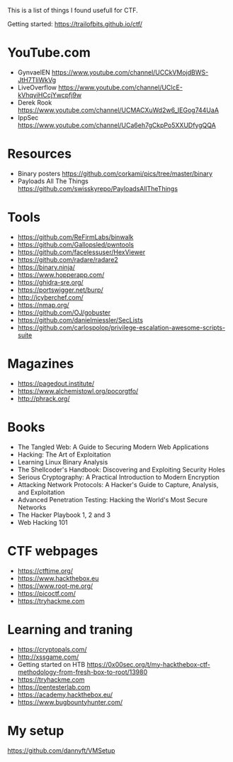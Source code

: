 
This is a list of things I found usefull for CTF.

Getting started: https://trailofbits.github.io/ctf/

YouTube.com
===========

- GynvaelEN https://www.youtube.com/channel/UCCkVMojdBWS-JtH7TliWkVg
- LiveOverflow https://www.youtube.com/channel/UClcE-kVhqyiHCcjYwcpfj9w
- Derek Rook https://www.youtube.com/channel/UCMACXuWd2w6_IEGog744UaA
- IppSec https://www.youtube.com/channel/UCa6eh7gCkpPo5XXUDfygQQA

Resources
=========

- Binary posters https://github.com/corkami/pics/tree/master/binary
- Payloads All The Things https://github.com/swisskyrepo/PayloadsAllTheThings

Tools
=====

- https://github.com/ReFirmLabs/binwalk
- https://github.com/Gallopsled/pwntools
- https://github.com/facelessuser/HexViewer
- https://github.com/radare/radare2
- https://binary.ninja/
- https://www.hopperapp.com/
- https://ghidra-sre.org/
- https://portswigger.net/burp/
- http://icyberchef.com/
- https://nmap.org/
- https://github.com/OJ/gobuster
- https://github.com/danielmiessler/SecLists
- https://github.com/carlospolop/privilege-escalation-awesome-scripts-suite

Magazines
=========

- https://pagedout.institute/
- https://www.alchemistowl.org/pocorgtfo/
- http://phrack.org/

Books
=====

- The Tangled Web: A Guide to Securing Modern Web Applications
- Hacking: The Art of Exploitation
- Learning Linux Binary Analysis
- The Shellcoder's Handbook: Discovering and Exploiting Security Holes
- Serious Cryptography: A Practical Introduction to Modern Encryption
- Attacking Network Protocols: A Hacker's Guide to Capture, Analysis, and Exploitation
- Advanced Penetration Testing: Hacking the World's Most Secure Networks
- The Hacker Playbook 1, 2 and 3
- Web Hacking 101

CTF webpages
============

- https://ctftime.org/
- https://www.hackthebox.eu
- https://www.root-me.org/
- https://picoctf.com/
- https://tryhackme.com

Learning and traning
====================

- https://cryptopals.com/
- http://xssgame.com/
- Getting started on HTB https://0x00sec.org/t/my-hackthebox-ctf-methodology-from-fresh-box-to-root/13980
- https://tryhackme.com
- https://pentesterlab.com
- https://academy.hackthebox.eu/
- https://www.bugbountyhunter.com/

My setup
========

https://github.com/dannyft/VMSetup
